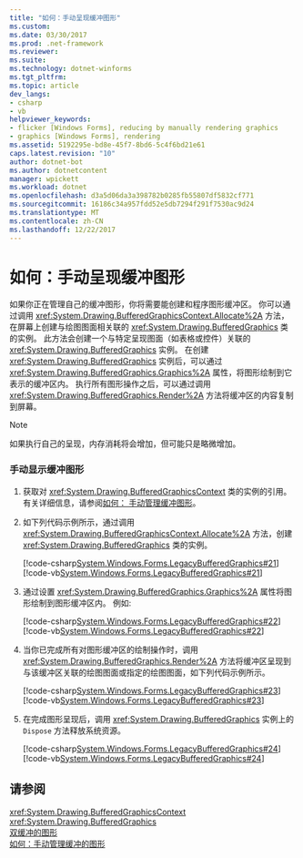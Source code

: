```yaml
---
title: "如何：手动呈现缓冲图形"
ms.custom: 
ms.date: 03/30/2017
ms.prod: .net-framework
ms.reviewer: 
ms.suite: 
ms.technology: dotnet-winforms
ms.tgt_pltfrm: 
ms.topic: article
dev_langs:
- csharp
- vb
helpviewer_keywords:
- flicker [Windows Forms], reducing by manually rendering graphics
- graphics [Windows Forms], rendering
ms.assetid: 5192295e-bd8e-45f7-8bd6-5c4f6bd21e61
caps.latest.revision: "10"
author: dotnet-bot
ms.author: dotnetcontent
manager: wpickett
ms.workload: dotnet
ms.openlocfilehash: d3a5d06da3a398782b0285fb55807df5832cf771
ms.sourcegitcommit: 16186c34a957fdd52e5db7294f291f7530ac9d24
ms.translationtype: MT
ms.contentlocale: zh-CN
ms.lasthandoff: 12/22/2017
---
```

# <a name="how-to-manually-render-buffered-graphics"></a>如何：手动呈现缓冲图形
如果你正在管理自己的缓冲图形，你将需要能创建和程序图形缓冲区。 你可以通过调用 <xref:System.Drawing.BufferedGraphicsContext.Allocate%2A> 方法，在屏幕上创建与绘图图面相关联的 <xref:System.Drawing.BufferedGraphics> 类的实例。 此方法会创建一个与特定呈现图面（如表格或控件）关联的 <xref:System.Drawing.BufferedGraphics> 实例。 在创建 <xref:System.Drawing.BufferedGraphics> 实例后，可以通过 <xref:System.Drawing.BufferedGraphics.Graphics%2A> 属性，将图形绘制到它表示的缓冲区内。 执行所有图形操作之后，可以通过调用 <xref:System.Drawing.BufferedGraphics.Render%2A> 方法将缓冲区的内容复制到屏幕。  
  
> [!NOTE]
>  如果执行自己的呈现，内存消耗将会增加，但可能只是略微增加。  
  
### <a name="to-manually-display-buffered-graphics"></a>手动显示缓冲图形  
  
1.  获取对 <xref:System.Drawing.BufferedGraphicsContext> 类的实例的引用。 有关详细信息，请参阅[如何： 手动管理缓冲图形](../../../../docs/framework/winforms/advanced/how-to-manually-manage-buffered-graphics.md)。  
  
2.  如下列代码示例所示，通过调用 <xref:System.Drawing.BufferedGraphicsContext.Allocate%2A> 方法，创建 <xref:System.Drawing.BufferedGraphics> 类的实例。  
  
     [!code-csharp[System.Windows.Forms.LegacyBufferedGraphics#21](../../../../samples/snippets/csharp/VS_Snippets_Winforms/System.Windows.Forms.LegacyBufferedGraphics/CS/Class1.cs#21)]
     [!code-vb[System.Windows.Forms.LegacyBufferedGraphics#21](../../../../samples/snippets/visualbasic/VS_Snippets_Winforms/System.Windows.Forms.LegacyBufferedGraphics/VB/Class1.vb#21)]  
  
3.  通过设置 <xref:System.Drawing.BufferedGraphics.Graphics%2A> 属性将图形绘制到图形缓冲区内。 例如:  
  
     [!code-csharp[System.Windows.Forms.LegacyBufferedGraphics#22](../../../../samples/snippets/csharp/VS_Snippets_Winforms/System.Windows.Forms.LegacyBufferedGraphics/CS/Class1.cs#22)]
     [!code-vb[System.Windows.Forms.LegacyBufferedGraphics#22](../../../../samples/snippets/visualbasic/VS_Snippets_Winforms/System.Windows.Forms.LegacyBufferedGraphics/VB/Class1.vb#22)]  
  
4.  当你已完成所有对图形缓冲区的绘制操作时，调用 <xref:System.Drawing.BufferedGraphics.Render%2A> 方法将缓冲区呈现到与该缓冲区关联的绘图图面或指定的绘图图面，如下列代码示例所示。  
  
     [!code-csharp[System.Windows.Forms.LegacyBufferedGraphics#23](../../../../samples/snippets/csharp/VS_Snippets_Winforms/System.Windows.Forms.LegacyBufferedGraphics/CS/Class1.cs#23)]
     [!code-vb[System.Windows.Forms.LegacyBufferedGraphics#23](../../../../samples/snippets/visualbasic/VS_Snippets_Winforms/System.Windows.Forms.LegacyBufferedGraphics/VB/Class1.vb#23)]  
  
5.  在完成图形呈现后，调用 <xref:System.Drawing.BufferedGraphics> 实例上的 `Dispose` 方法释放系统资源。  
  
     [!code-csharp[System.Windows.Forms.LegacyBufferedGraphics#24](../../../../samples/snippets/csharp/VS_Snippets_Winforms/System.Windows.Forms.LegacyBufferedGraphics/CS/Class1.cs#24)]
     [!code-vb[System.Windows.Forms.LegacyBufferedGraphics#24](../../../../samples/snippets/visualbasic/VS_Snippets_Winforms/System.Windows.Forms.LegacyBufferedGraphics/VB/Class1.vb#24)]  
  
## <a name="see-also"></a>请参阅  
 <xref:System.Drawing.BufferedGraphicsContext>  
 <xref:System.Drawing.BufferedGraphics>  
 [双缓冲的图形](../../../../docs/framework/winforms/advanced/double-buffered-graphics.md)  
 [如何：手动管理缓冲的图形](../../../../docs/framework/winforms/advanced/how-to-manually-manage-buffered-graphics.md)
